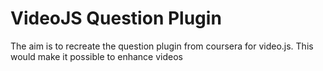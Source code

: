 # VideoJS Question Plugin

The aim is to recreate the question plugin from coursera for video.js. This would make it possible to enhance videos